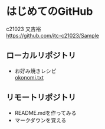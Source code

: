 # はじめてのGitHub  
c21023 又吉裕  
https://github.com/itc-c21023/Sample

## ローカルリポジトリ
* お好み焼きレシピ  
[okonomi.txt](https://github.com/itc-c21023/Sample/blob/master/okonomi.txt)

## リモートリポジトリ  
* README.mdを作ってみる  
* マークダウンを覚える
